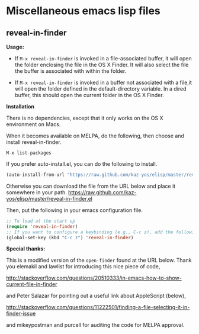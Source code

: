 Miscellaneous emacs lisp files
=====

reveal-in-finder
-----

**Usage:**

- If ```M-x reveal-in-finder``` is invoked in a file-associated buffer, it will open the folder enclosing the file in the OS X Finder.  It will also select the file the buffer is associated with within the folder.

- If ```M-x reveal-in-finder``` is invoked in a buffer not associated with a file,it will open the folder defined in the default-directory variable. In a dired buffer, this should open the current folder in the OS X Finder.


**Installation**

There is no dependencies, except that it only works on the OS X environment on Macs.

When it becomes available on MELPA, do the following, then choose and install reveal-in-finder.

```
M-x list-packages
```

If you prefer auto-install.el, you can do the following to install.
```lisp
(auto-install-from-url "https://raw.github.com/kaz-yos/elisp/master/reveal-in-finder.el")
```

Otherwise you can download the file from the URL below and place it somewhere in your path.
https://raw.github.com/kaz-yos/elisp/master/reveal-in-finder.el

Then, put the following in your emacs configuration file.

```lisp
;; To load at the start up
(require 'reveal-in-finder)
;; If you want to configure a keybinding (e.g., C-c z), add the following
(global-set-key (kbd "C-c z") 'reveal-in-finder)
```

**Special thanks:**

This is a modified version of the ```open-finder``` found at the URL below. Thank you elemakil and lawlist for introducing this nice piece of code,

http://stackoverflow.com/questions/20510333/in-emacs-how-to-show-current-file-in-finder

and Peter Salazar for pointing out a useful link about AppleScript (below),

http://stackoverflow.com/questions/11222501/finding-a-file-selecting-it-in-finder-issue

and mikeypostman and purcell for auditing the code for MELPA approval.
